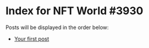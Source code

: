 # Index for NFT World #3930
Posts will be displayed in the order below:

- [Your first post](./001-first.md)

